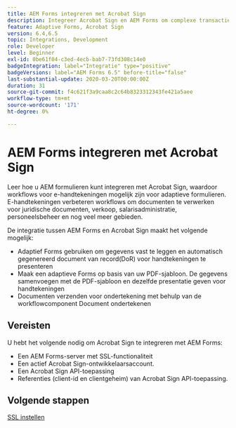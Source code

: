 ```yaml
---
title: AEM Forms integreren met Acrobat Sign
description: Integreer Acrobat Sign en AEM Forms om complexe transacties te automatiseren en juridische e-handtekeningen op te nemen als onderdeel van een naadloze digitale ervaring.
feature: Adaptive Forms, Acrobat Sign
version: 6.4,6.5
topic: Integrations, Development
role: Developer
level: Beginner
exl-id: 0be61f04-c3ed-4ecb-bab7-73fd308c14e0
badgeIntegration: label="Integratie" type="positive"
badgeVersions: label="AEM Forms 6.5" before-title="false"
last-substantial-update: 2020-03-20T00:00:00Z
duration: 31
source-git-commit: f4c621f3a9caa8c2c64b8323312343fe421a5aee
workflow-type: tm+mt
source-wordcount: '171'
ht-degree: 0%

---
```


# AEM Forms integreren met Acrobat Sign

Leer hoe u AEM formulieren kunt integreren met Acrobat Sign, waardoor workflows voor e-handtekeningen mogelijk zijn voor adaptieve formulieren. E-handtekeningen verbeteren workflows om documenten te verwerken voor juridische documenten, verkoop, salarisadministratie, personeelsbeheer en nog veel meer gebieden.

De integratie tussen AEM Forms en Acrobat Sign maakt het volgende mogelijk:

* Adaptief Forms gebruiken om gegevens vast te leggen en automatisch gegenereerd document van record(DoR) voor handtekeningen te presenteren
* Maak een adaptieve Forms op basis van uw PDF-sjabloon. De gegevens samenvoegen met de PDF-sjabloon en dezelfde presentatie geven voor handtekeningen
* Documenten verzenden voor ondertekening met behulp van de workflowcomponent Document ondertekenen

## Vereisten

U hebt het volgende nodig om Acrobat Sign te integreren met AEM Forms:

* Een AEM Forms-server met SSL-functionaliteit
* Een actief Acrobat Sign-ontwikkelaarsaccount.
* Een Acrobat Sign API-toepassing
* Referenties (client-id en clientgeheim) van Acrobat Sign API-toepassing.

## Volgende stappen

[SSL instellen](./set-up-ssl.md)
